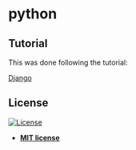 # python

## Tutorial

This was done following the tutorial:

[Django](#https://docs.djangoproject.com/en/3.0/intro/tutorial01/)

## License

[![License](http://img.shields.io/:license-mit-blue.svg?style=flat-square)](http://badges.mit-license.org)

- **[MIT license](http://opensource.org/licenses/mit-license.php)**
